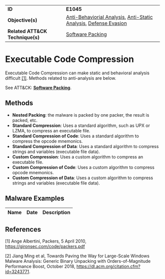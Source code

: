 |||
|---------|------------------------|
|**ID**|**E1045**|
|**Objective(s)**|[Anti-Behaviorial Analysis](https://github.com/MAECProject/malware-behaviors/tree/master/anti-behavioral-analysis), [Anti-Static Analysis](https://github.com/MAECProject/malware-behaviors/tree/master/anti-static-analysis), [Defense Evasion](https://github.com/MAECProject/malware-behaviors/tree/master/defense-evasion)|
|**Related ATT&CK Technique(s)**|[Software Packing](https://attack.mitre.org/techniques/T1045/)|

Executable Code Compression
===========================
Executable Code Compression can make static and behavioral analysis difficult [[1]](#1). Methods related to anti-analysis are below. 

See ATT&CK: [**Software Packing**](https://attack.mitre.org/techniques/T1045/).

Methods
-------
* **Nested Packing**: the malware is packed by one packer, the result is packed, etc.
* **Standard Compression**: Uses a standard algorithm, such as UPX or LZMA, to compress an executable file.
* **Standard Compression of Code**: Uses a standard algorithm to compress the opcode mnemonics.
* **Standard Compression of Data**: Uses a standard algorithm to compress strings and variables (executable file data).
* **Custom Compression**: Uses a custom algorithm to compress an executable file.
* **Custom Compression of Code**: Uses a custom algorithm to compress opcode mnemonics.
* **Custom Compression of Data**: Uses a custom algorithm to compress strings and variables (executable file data).

Malware Examples
----------------
|Name|Date|Description|
|-----------------------------|-----------|-----------------------------|

References
----------
<a name="1">[1]</a> Ange Albertini, Packers, 5 April 2010, https://gironsec.com/code/packers.pdf

<a name="2">[2]</a> Jiang Ming et al, Towards Paving the Way for Large-Scale Windows Malware Analysis: Generic Binary Unpacking with Orders-of-Magnitude Performance Boost, October 2018, https://dl.acm.org/citation.cfm?id=3243771.
 
